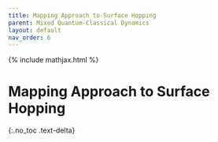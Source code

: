 ```yaml
---
title: Mapping Approach to Surface Hopping
parent: Mixed Quantum-Classical Dynamics
layout: default
nav_order: 6
---
```

{% include mathjax.html %}

# Mapping Approach to Surface Hopping<!--\label{sec:mapping_approach}-->

{:.no_toc .text-delta}

